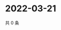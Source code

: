 # 2022-03-21

共 0 条

<!-- BEGIN WEIBO -->
<!-- 最后更新时间 Mon Mar 21 2022 18:16:25 GMT+0800 (China Standard Time) -->

<!-- END WEIBO -->
